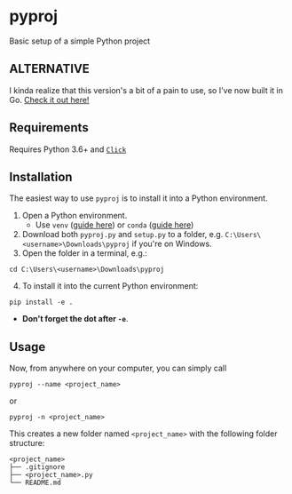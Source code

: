 # pyproj
Basic setup of a simple Python project

## ALTERNATIVE
I kinda realize that this version's a bit of a pain to use, so I've now built it in Go. [Check it out here!](https://github.com/oliverchen415/go_pyproj)

## Requirements
Requires Python 3.6+ and [`Click`](https://click.palletsprojects.com/en/7.x/)

## Installation
The easiest way to use `pyproj` is to install it into a Python environment.
1. Open a Python environment.
   * Use `venv` ([guide here](https://realpython.com/python-virtual-environments-a-primer/#using-virtual-environments)) or `conda` ([guide here](https://conda.io/projects/conda/en/latest/user-guide/tasks/manage-environments.html#activating-an-environment))
2. Download both `pyproj.py` and `setup.py` to a folder, e.g. `C:\Users\<username>\Downloads\pyproj` if you're on Windows.
3. Open the folder in a terminal, e.g.:
```
cd C:\Users\<username>\Downloads\pyproj
```
4. To install it into the current Python environment:
```
pip install -e .
```
  * **Don't forget the dot after `-e`**.

## Usage
Now, from anywhere on your computer, you can simply call
```
pyproj --name <project_name>
```
or
```
pyproj -n <project_name>
```

This creates a new folder named `<project_name>` with the following folder structure:
```
<project_name>
├── .gitignore
├── <project_name>.py
└── README.md
```
